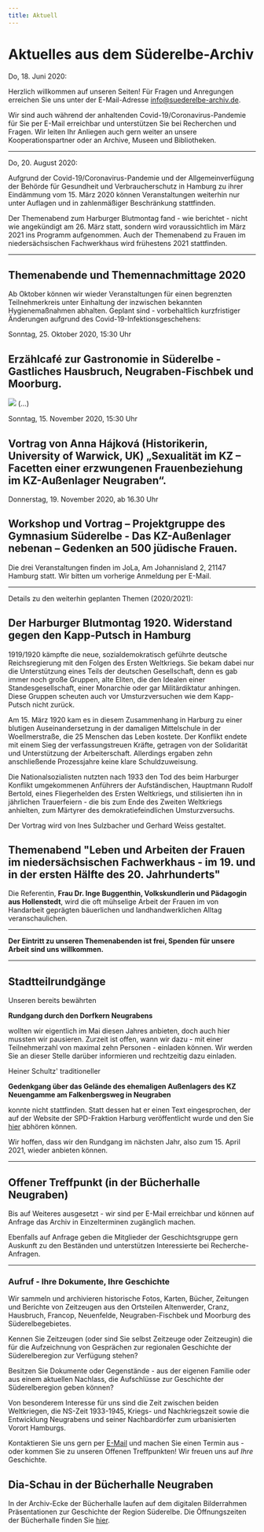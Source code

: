 ```yaml
---
title: Aktuell
---
```


# Aktuelles aus dem Süderelbe-Archiv

Do, 18. Juni 2020:

Herzlich willkommen auf unseren Seiten! Für Fragen und Anregungen erreichen Sie uns unter der
E-Mail-Adresse [info@suederelbe-archiv.de](mailto:info@suederelbe-archiv.de).

Wir sind auch während der anhaltenden Covid-19/Coronavirus-Pandemie für Sie per E-Mail erreichbar und unterstützen Sie bei Recherchen und Fragen. Wir leiten Ihr Anliegen auch gern weiter an unsere Kooperationspartner oder an Archive, Museen und Bibliotheken.



* * *

Do, 20. August 2020:

Aufgrund der Covid-19/Coronavirus-Pandemie und der Allgemeinverfügung der Behörde für Gesundheit und Verbraucherschutz in Hamburg zu ihrer Eindämmung vom 15. März 2020 können Veranstaltungen weiterhin nur unter Auflagen und in zahlenmäßiger Beschränkung stattfinden. 

Der Themenabend zum Harburger Blutmontag fand - wie berichtet - nicht wie angekündigt am 26. März statt, sondern wird voraussichtlich im März 2021 ins Programm aufgenommen. Auch der Themenabend zu Frauen im niedersächsischen Fachwerkhaus wird frühestens 2021 stattfinden.

* * *

## **Themenabende und Themennachmittage 2020**

Ab Oktober können wir wieder Veranstaltungen für einen begrenzten Teilnehmerkreis unter Einhaltung der inzwischen bekannten Hygienemaßnahmen abhalten. Geplant sind - vorbehaltlich kurzfristiger Änderungen aufgrund des Covid-19-Infektionsgeschehens:

Sonntag, 25. Oktober 2020, 15:30 Uhr
## Erzählcafé zur Gastronomie in Süderelbe - Gastliches Hausbruch, Neugraben-Fischbek und Moorburg.

![](/img/2020_08_10_dl_Bild_030_1_Ankuendigung.jpg) 
(...)


Sonntag, 15. November 2020, 15:30 Uhr
## Vortrag von Anna Hájková (Historikerin, University of Warwick, UK) „Sexualität im KZ – Facetten einer erzwungenen Frauenbeziehung im KZ-Außenlager Neugraben“.

Donnerstag, 19. November 2020, ab 16.30 Uhr
## Workshop und Vortrag – Projektgruppe des Gymnasium Süderelbe - Das KZ-Außenlager nebenan – Gedenken an 500 jüdische Frauen.

Die drei Veranstaltungen finden im JoLa, Am Johannisland 2, 21147 Hamburg statt. Wir bitten um vorherige Anmeldung per E-Mail.



******      ******      ******      ******      ******      ******      ******      ******      ******      ******      ******      

Details zu den weiterhin geplanten Themen (2020/2021):

## Der Harburger Blutmontag 1920. Widerstand gegen den Kapp-Putsch in Hamburg
1919/1920 kämpfte die neue, sozialdemokratisch geführte deutsche Reichsregierung mit den Folgen des Ersten Weltkriegs. Sie bekam dabei nur die Unterstützung eines Teils der deutschen Gesellschaft, denn es gab immer noch große Gruppen, alte Eliten, die den Idealen einer Standesgesellschaft, einer Monarchie oder gar Militärdiktatur anhingen. Diese Gruppen scheuten auch vor Umsturzversuchen wie dem Kapp-Putsch nicht zurück.

Am 15. März 1920 kam es in diesem Zusammenhang in Harburg zu einer blutigen Auseinandersetzung in der damaligen Mittelschule in der Woellmerstraße, die 25 Menschen das Leben kostete. Der Konflikt endete mit einem Sieg der verfassungstreuen Kräfte, getragen von der Solidarität und Unterstützung der Arbeiterschaft. Allerdings ergaben zehn anschließende Prozessjahre keine klare Schuldzuweisung.

Die Nationalsozialisten nutzten nach 1933 den Tod des beim Harburger Konflikt umgekommenen Anführers der Aufständischen, Hauptmann Rudolf Bertold, eines Fliegerhelden des Ersten Weltkriegs, und stilisierten ihn in jährlichen Trauerfeiern - die bis zum Ende des Zweiten Weltkriegs anhielten, zum Märtyrer des demokratiefeindlichen Umsturzversuchs.

Der Vortrag wird von Ines Sulzbacher und Gerhard Weiss gestaltet. 



## Themenabend "Leben und Arbeiten der Frauen im niedersächsischen Fachwerkhaus - im 19. und in der ersten Hälfte des 20. Jahrhunderts"
Die Referentin, **Frau Dr. Inge Buggenthin, Volkskundlerin und Pädagogin aus Hollenstedt**, wird die oft mühselige Arbeit der Frauen im von Handarbeit geprägten bäuerlichen und landhandwerklichen Alltag veranschaulichen.



* * *

**Der Eintritt zu unseren Themenabenden ist frei, Spenden für unsere Arbeit sind uns willkommen.**


* * *

## Stadtteilrundgänge

Unseren bereits bewährten 

**Rundgang durch den Dorfkern Neugrabens**

wollten wir eigentlich im Mai diesen Jahres anbieten, doch auch hier mussten wir pausieren. 
Zurzeit ist offen, wann wir dazu - mit einer Teilnehmerzahl von maximal zehn Personen - einladen können.
Wir werden Sie an dieser Stelle darüber informieren und rechtzeitig dazu einladen.


Heiner Schultz' traditioneller

**Gedenkgang über das Gelände des ehemaligen Außenlagers des KZ Neuengamme am Falkenbergsweg in Neugraben**

konnte nicht stattfinden. Statt dessen hat er einen Text eingesprochen, der auf der Website der SPD-Fraktion Harburg veröffentlicht wurde und den Sie [hier](http://stage.spd-fraktion-harburg.de/2020/04/15/das-kz-vor-der-haustuer-gedenken-an-die-befreiung-15-april-2020/) abhören können.

Wir hoffen, dass wir den Rundgang im nächsten Jahr, also zum 15. April 2021, wieder anbieten können.


* * *


## Offener Treffpunkt (in der Bücherhalle Neugraben)

Bis auf Weiteres ausgesetzt - wir sind per E-Mail erreichbar und können auf Anfrage das Archiv in Einzelterminen zugänglich machen.

Ebenfalls auf Anfrage geben die Mitglieder der Geschichtsgruppe gern Auskunft zu den Beständen und unterstützen Interessierte bei Recherche-Anfragen.



* * *

### Aufruf - Ihre Dokumente, Ihre Geschichte

Wir sammeln und archivieren historische Fotos, Karten, Bücher, Zeitungen
und Berichte von Zeitzeugen aus den Ortsteilen Altenwerder, Cranz,
Hausbruch, Francop, Neuenfelde, Neugraben-Fischbek und Moorburg des
Süderelbegebietes.

Kennen Sie Zeitzeugen (oder sind Sie selbst Zeitzeuge oder Zeitzeugin) die für die
Aufzeichnung von Gesprächen zur regionalen Geschichte der Süderelberegion zur Verfügung 
stehen?

Besitzen Sie Dokumente oder Gegenstände - aus der eigenen Familie oder aus
einem aktuellen Nachlass, die Aufschlüsse zur Geschichte der Süderelberegion
geben können?

Von besonderem Interesse für uns sind die Zeit zwischen beiden
Weltkriegen, die NS-Zeit 1933-1945, Kriegs- und Nachkriegszeit sowie die
Entwicklung Neugrabens und seiner Nachbardörfer zum urbanisierten Vorort Hamburgs.

Kontaktieren Sie uns gern per [E-Mail](mailto:info@suederelbe-archiv.de)
und machen Sie einen Termin aus - oder kommen Sie zu unseren Offenen
Treffpunkten! Wir freuen uns auf *Ihre* Geschichte.


## Dia-Schau in der Bücherhalle Neugraben

In der Archiv-Ecke der Bücherhalle laufen auf dem digitalen Bilderrahmen Präsentationen zur Geschichte der Region Süderelbe.
 Die Öffnungszeiten der Bücherhalle finden Sie
[hier](https://www.buecherhallen.de/neugraben).

